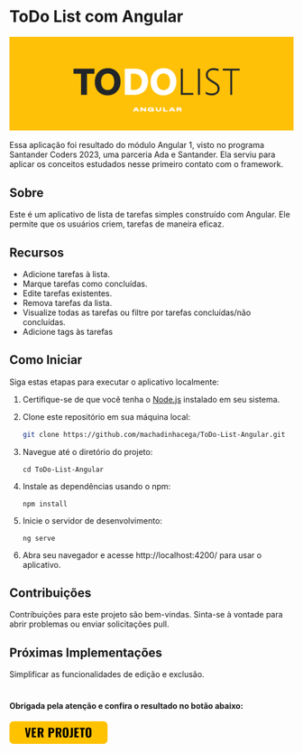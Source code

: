 # ToDo List com Angular

![Screenshot](screenshot.png)

Essa aplicação foi resultado do módulo Angular 1, visto no programa Santander Coders 2023, uma parceria Ada e Santander. Ela serviu para aplicar os conceitos estudados nesse primeiro contato com o framework.

## Sobre
Este é um aplicativo de lista de tarefas simples construído com Angular. Ele permite que os usuários criem, tarefas de maneira eficaz.

## Recursos

- Adicione tarefas à lista.
- Marque tarefas como concluídas.
- Edite tarefas existentes.
- Remova tarefas da lista.
- Visualize todas as tarefas ou filtre por tarefas concluídas/não concluídas.
- Adicione tags às tarefas

## Como Iniciar

Siga estas etapas para executar o aplicativo localmente:

1. Certifique-se de que você tenha o [Node.js](https://nodejs.org/) instalado em seu sistema.

2. Clone este repositório em sua máquina local:

   ```bash
   git clone https://github.com/machadinhacega/ToDo-List-Angular.git
3. Navegue até o diretório do projeto:
   ```
   cd ToDo-List-Angular
4. Instale as dependências usando o npm:
   ```
   npm install
5. Inicie o servidor de desenvolvimento:
   ```
   ng serve
6. Abra seu navegador e acesse http://localhost:4200/ para usar o aplicativo.


## Contribuições
Contribuições para este projeto são bem-vindas. Sinta-se à vontade para abrir problemas ou enviar solicitações pull.

## Próximas Implementações
Simplificar as funcionalidades de edição e exclusão.

#

#### Obrigada pela atenção e confira o resultado no botão abaixo:

[<img src='verProjeto.png' alt='botao ver projeto' height='40'>](https://to-do-list-angular-nine.vercel.app) 
